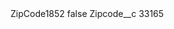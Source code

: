<?xml version="1.0" encoding="UTF-8"?>
<CustomMetadata xmlns="http://soap.sforce.com/2006/04/metadata" xmlns:xsi="http://www.w3.org/2001/XMLSchema-instance" xmlns:xsd="http://www.w3.org/2001/XMLSchema">
    <label>ZipCode1852</label>
    <protected>false</protected>
    <values>
        <field>Zipcode__c</field>
        <value xsi:type="xsd:string">33165</value>
    </values>
</CustomMetadata>
